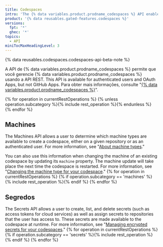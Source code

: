 ```yaml
---
title: Codespaces
intro: 'The {% data variables.product.prodname_codespaces %} API enables you to manage your codespaces using the REST API.'
product: '{% data reusables.gated-features.codespaces %}'
versions:
  fpt: '*'
  ghec: '*'
topics:
  - API
miniTocMaxHeadingLevel: 3
---
```


{% data reusables.codespaces.codespaces-api-beta-note %}

A API de {% data variables.product.prodname_codespaces %} permite que você gerencie {% data variables.product.prodname_codespaces %} usando a API REST. This API is available for authenticated users and OAuth Apps, but not GitHub Apps. Para obter mais informações, consulte "[{% data variables.product.prodname_codespaces %}](/codespaces)".

{% for operation in currentRestOperations %}
  {% unless operation.subcategory %}{% include rest_operation %}{% endunless %}
{% endfor %}

## Machines
The Machines API allows a user to determine which machine types are available to create a codespace, either on a given repository or as an authenticated user. For more information, see "[About machine types](/codespaces/developing-in-codespaces/changing-the-machine-type-for-your-codespace#about-machine-types)."

You can also use this information when changing the machine of an existing codespace by updating its `machine` property. The machine update will take place the next time the codespace is restarted. For more information, see "[Changing the machine type for your codespace](/codespaces/developing-in-codespaces/changing-the-machine-type-for-your-codespace)."
{% for operation in currentRestOperations %}
  {% if operation.subcategory == 'machines' %}{% include rest_operation %}{% endif %}
{% endfor %}

## Segredos
The Secrets API allows a user to create, list, and delete secrets (such as access tokens for cloud services) as well as assign secrets to repositories that the user has access to. These secrets are made available to the codespace at runtime. For more information, see "[Managing encrypted secrets for your codespaces](/codespaces/managing-your-codespaces/managing-encrypted-secrets-for-your-codespaces)."
{% for operation in currentRestOperations %}
  {% if operation.subcategory == 'secrets' %}{% include rest_operation %}{% endif %}
{% endfor %}
